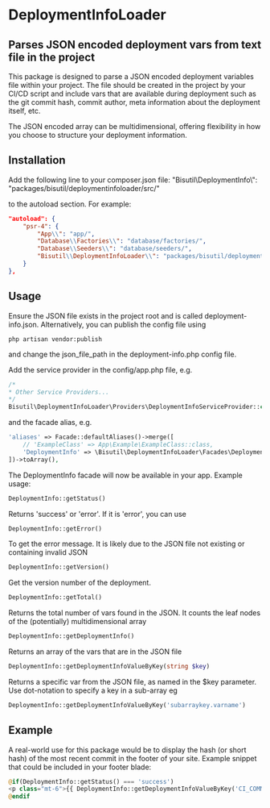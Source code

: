 # DeploymentInfoLoader

## Parses JSON encoded deployment vars from text file in the project

This package is designed to parse a JSON encoded deployment variables file within your project. The file should be created in the project by your CI/CD script and include vars that are available during deployment such as the git commit hash, commit author, meta information about the deployment itself, etc.

The JSON encoded array can be multidimensional, offering flexibility in how you choose to structure your deployment information.

## Installation

Add the following line to your composer.json file:
"Bisutil\\DeploymentInfo\\": "packages/bisutil/deploymentinfoloader/src/"

to the autoload section. For example:

```JSON
"autoload": {
    "psr-4": {
        "App\\": "app/",
        "Database\\Factories\\": "database/factories/",
        "Database\\Seeders\\": "database/seeders/",
        "Bisutil\\DeploymentInfoLoader\\": "packages/bisutil/deploymentinfoloader/src/"
    }
},
```

## Usage

Ensure the JSON file exists in the project root and is called deployment-info.json. Alternatively, you can publish the
config file using

```shell
php artisan vendor:publish
````

and change the json_file_path in the deployment-info.php config file.

Add the service provider in the config/app.php file, e.g.

```PHP
/*
* Other Service Providers...
*/
Bisutil\DeploymentInfoLoader\Providers\DeploymentInfoServiceProvider::class,
```

and the facade alias, e.g.

```PHP
'aliases' => Facade::defaultAliases()->merge([
    // 'ExampleClass' => App\Example\ExampleClass::class,
    'DeploymentInfo' => \Bisutil\DeploymentInfoLoader\Facades\DeploymentInfoFacade::class,
])->toArray(),
```

The DeploymentInfo facade will now be available in your app. Example usage:

```PHP
DeploymentInfo::getStatus()
```

Returns 'success' or 'error'. If it is 'error', you can use

```PHP
DeploymentInfo::getError()
```

To get the error message. It is likely due to the JSON file not existing or containing invalid JSON

```PHP
DeploymentInfo::getVersion()
```

Get the version number of the deployment.

```PHP
DeploymentInfo::getTotal()
```

Returns the total number of vars found in the JSON. It counts the leaf nodes of the (potentially) multidimensional array

```PHP
DeploymentInfo::getDeploymentInfo()
```

Returns an array of the vars that are in the JSON file

```PHP    
DeploymentInfo::getDeploymentInfoValueByKey(string $key)
```

Returns a specific var from the JSON file, as named in the $key parameter. Use dot-notation to specify a key in a
sub-array eg

```PHP
DeploymentInfo::getDeploymentInfoValueByKey('subarraykey.varname')
```

## Example

A real-world use for this package would be to display the hash (or short hash) of the most recent commit in the footer of your site. Example snippet that could be included in your footer blade:

```php
@if(DeploymentInfo::getStatus() === 'success')
<p class="mt-6">{{ DeploymentInfo::getDeploymentInfoValueByKey('CI_COMMIT_SHA') }}</p>
@endif
```

